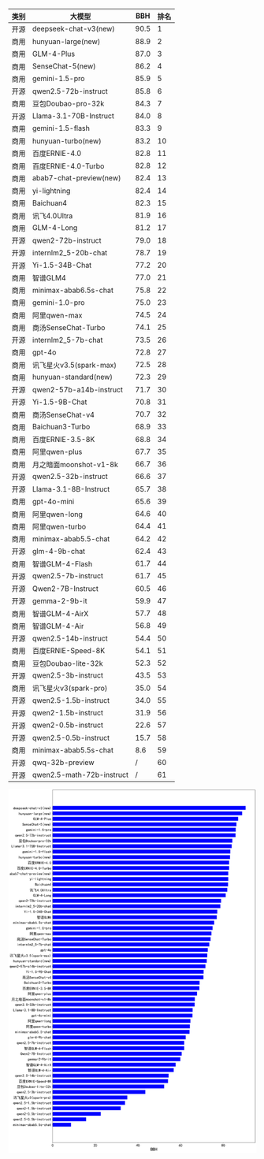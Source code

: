
| 类别 | 大模型                         | BBH | 排名 |
|-----|------------------------------|---------|----|
|开源|deepseek-chat-v3(new)|90.5|1|
|商用|hunyuan-large(new)|88.9|2|
|商用|GLM-4-Plus|87.0|3|
|商用|SenseChat-5(new)|86.2|4|
|商用|gemini-1.5-pro|85.9|5|
|开源|qwen2.5-72b-instruct|85.8|6|
|商用|豆包Doubao-pro-32k|84.3|7|
|开源|Llama-3.1-70B-Instruct|84.0|8|
|商用|gemini-1.5-flash|83.3|9|
|商用|hunyuan-turbo(new)|83.2|10|
|商用|百度ERNIE-4.0|82.8|11|
|商用|百度ERNIE-4.0-Turbo|82.8|12|
|商用|abab7-chat-preview(new)|82.4|13|
|商用|yi-lightning|82.4|14|
|商用|Baichuan4|82.3|15|
|商用|讯飞4.0Ultra|81.9|16|
|商用|GLM-4-Long|81.2|17|
|开源|qwen2-72b-instruct|79.0|18|
|开源|internlm2_5-20b-chat|78.7|19|
|开源|Yi-1.5-34B-Chat|77.2|20|
|商用|智谱GLM4|77.0|21|
|商用|minimax-abab6.5s-chat|75.8|22|
|商用|gemini-1.0-pro|75.0|23|
|商用|阿里qwen-max|74.5|24|
|商用|商汤SenseChat-Turbo|74.1|25|
|开源|internlm2_5-7b-chat|73.5|26|
|商用|gpt-4o|72.8|27|
|商用|讯飞星火v3.5(spark-max)|72.5|28|
|商用|hunyuan-standard(new)|72.3|29|
|开源|qwen2-57b-a14b-instruct|71.7|30|
|开源|Yi-1.5-9B-Chat|70.8|31|
|商用|商汤SenseChat-v4|70.7|32|
|商用|Baichuan3-Turbo|68.9|33|
|商用|百度ERNIE-3.5-8K|68.8|34|
|商用|阿里qwen-plus|67.7|35|
|商用|月之暗面moonshot-v1-8k|66.7|36|
|开源|qwen2.5-32b-instruct|66.6|37|
|开源|Llama-3.1-8B-Instruct|65.7|38|
|商用|gpt-4o-mini|65.6|39|
|商用|阿里qwen-long|64.6|40|
|商用|阿里qwen-turbo|64.4|41|
|商用|minimax-abab5.5-chat|64.2|42|
|开源|glm-4-9b-chat|62.4|43|
|商用|智谱GLM-4-Flash|61.7|44|
|开源|qwen2.5-7b-instruct|61.7|45|
|开源|Qwen2-7B-Instruct|60.5|46|
|开源|gemma-2-9b-it|59.9|47|
|商用|智谱GLM-4-AirX|57.7|48|
|商用|智谱GLM-4-Air|56.8|49|
|开源|qwen2.5-14b-instruct|54.4|50|
|商用|百度ERNIE-Speed-8K|54.1|51|
|商用|豆包Doubao-lite-32k|52.3|52|
|开源|qwen2.5-3b-instruct|43.5|53|
|商用|讯飞星火v3(spark-pro)|35.0|54|
|开源|qwen2.5-1.5b-instruct|34.0|55|
|开源|qwen2-1.5b-instruct|31.9|56|
|开源|qwen2-0.5b-instruct|22.6|57|
|开源|qwen2.5-0.5b-instruct|15.7|58|
|商用|minimax-abab5.5s-chat|8.6|59|
|开源|qwq-32b-preview|/|60|
|开源|qwen2.5-math-72b-instruct|/|61|


![lin](../pic/bbh.png)
